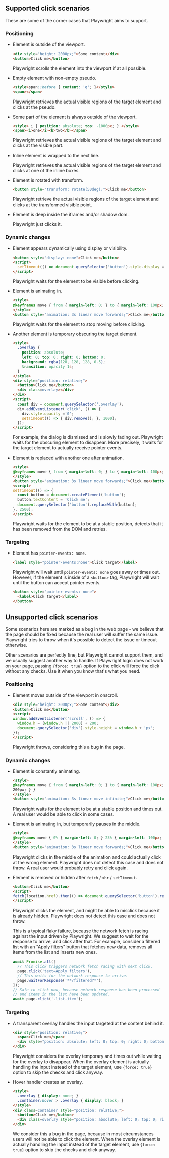 ## Supported click scenarios

These are some of the corner cases that Playwright aims to support.

### Positioning

  - Element is outside of the viewport.
    ```html
    <div style="height: 2000px;">Some content</div>
    <button>Click me</button>
    ```

    Playwright scrolls the element into the viewport if at all possible.

  - Empty element with non-empty pseudo.

    ```html
    <style>span::before { content: 'q'; }</style>
    <span></span>
    ```

    Playwright retrieves the actual visible regions of the target element and clicks at the pseudo.

  - Some part of the element is always outside of the viewport.

    ```html
    <style> i { position: absolute; top: -1000px; } </style>
    <span><i>one</i><b>two</b></span>
    ```

    Playwright retrieves the actual visible regions of the target element and clicks at the visible part.

  - Inline element is wrapped to the next line.

    Playwright retrieves the actual visible regions of the target element and clicks at one of the inline boxes.

  - Element is rotated with transform.

    ```html
    <button style="transform: rotate(50deg);">Click me</button>
    ```

    Playwright retrieve the actual visible regions of the target element and clicks at the transformed visible point.

  - Element is deep inside the iframes and/or shadow dom.

    Playwright just clicks it.

### Dynamic changes

  - Element appears dynamically using display or visibility.
    ```html
    <button style="display: none">Click me</button>
    <script>
      setTimeout(() => document.querySelector('button').style.display = 'inline', 5000);
    </script>
    ```

    Playwright waits for the element to be visible before clicking.

  - Element is animating in.

    ```html
    <style>
    @keyframes move { from { margin-left: 0; } to { margin-left: 100px; } }
    </style>
    <button style="animation: 3s linear move forwards;">Click me</button>
    ```

    Playwright waits for the element to stop moving before clicking.

  - Another element is temporary obscuring the target element.

    ```html
    <style>
      .overlay {
        position: absolute;
        left: 0; top: 0; right: 0; bottom: 0;
        background: rgba(128, 128, 128, 0.5);
        transition: opacity 1s;
      }
    </style>
    <div style="position: relative;">
      <button>Click me</button>
      <div class=overlay></div>
    </div>
    <script>
      const div = document.querySelector('.overlay');
      div.addEventListener('click', () => {
        div.style.opacity ='0';
        setTimeout(() => { div.remove(); }, 1000);
      });
    </script>
    ```

    For example, the dialog is dismissed and is slowly fading out. Playwright waits for the obscuring element to disappear.
    More precisely, it waits for the target element to actually receive pointer events.

  - Element is replaced with another one after animation.

    ```html
    <style>
    @keyframes move { from { margin-left: 0; } to { margin-left: 100px; } }
    </style>
    <button style="animation: 3s linear move forwards;">Click me</button>
    <script>
    setTimeout(() => {
      const button = document.createElement('button');
      button.textContent = 'Click me';
      document.querySelector('button').replaceWith(button);
    }, 2500);
    </script>
    ```

    Playwright waits for the element to be at a stable position, detects that it has been removed from the DOM and retries.

### Targeting

  - Element has `pointer-events: none`.

    ```html
    <label style="pointer-events:none">Click target</label>
    ```

    Playwright will wait until `pointer-events: none` goes away or times out. However, if the element is inside of a `<button>` tag, Playwright will
    wait until the button can accept pointer events.

    ```html
    <button style="pointer-events: none">
      <label>Click target</label>
    </button>
    ```


## Unsupported click scenarios

Some scenarios here are marked as a bug in the web page - we believe that the page should be fixed because the real user will suffer the same issue. Playwright tries to throw when it's possible to detect the issue or timeout otherwise.

Other scenarios are perfectly fine, but Playwright cannot support them, and we usually suggest another way to handle. If Playwright logic does not work on your page, passing `{force: true}` option to the click will force the click without any checks. Use it when you know that's what you need.

### Positioning

  - Element moves outside of the viewport in onscroll.

    ```html
    <div style="height: 2000px;">Some content</div>
    <button>Click me</button>
    <script>
    window.addEventListener('scroll', () => {
      window.h = (window.h || 2000) + 200;
      document.querySelector('div').style.height = window.h + 'px';
    });
    </script>
    ```

    Playwright throws, considering this a bug in the page.

### Dynamic changes

  - Element is constantly animating.

    ```html
    <style>
    @keyframes move { from { margin-left: 0; } to { margin-left: 100px; } }
    200px; } }
    </style>
    <button style="animation: 3s linear move infinite;">Click me</button>
    ```

    Playwright waits for the element to be at a stable position and times out. A real user would be able to click in some cases.

  - Element is animating in, but temporarily pauses in the middle.

    ```html
    <style>
    @keyframes move { 0% { margin-left: 0; } 25% { margin-left: 100px; } 50% { margin-left: 100px;} 100% { margin-left: 200px; } }
    </style>
    <button style="animation: 3s linear move forwards;">Click me</button>
    ```

    Playwright clicks in the middle of the animation and could actually click at the wrong element. Playwright does not detect this case and does not throw. A real user would probably retry and click again.

  - Element is removed or hidden after `fetch` / `xhr` / `setTimeout`.

    ```html
    <button>Click me</button>
    <script>
    fetch(location.href).then(() => document.querySelector('button').remove());
    </script>
    ```

    Playwright clicks the element, and might be able to misclick because it is already hidden. Playwright does not detect this case and does not throw.

    This is a typical flaky failure, because the network fetch is racing against the input driven by Playwright. We suggest to wait for the response to arrive, and click after that. For example, consider a filtered list with an "Apply filters" button that fetches new data, removes all items from the list and inserts new ones.

    ```js
    await Promise.all([
      // This click triggers network fetch racing with next click.
      page.click('text=Apply filters'),
      // This waits for the network response to arrive.
      page.waitForResponse('**/filtered?*'),
    ]);
    // Safe to click now, because network response has been processed
    // and items in the list have been updated.
    await page.click('.list-item');
    ```


### Targeting

  - A transparent overlay handles the input targeted at the content behind it.

    ```html
    <div style="position: relative;">
      <span>Click me</span>
      <div style="position: absolute; left: 0; top: 0; right: 0; bottom: 0" onclick="..."></div>
    </div>
    ```

    Playwright considers the overlay temporary and times out while waiting for the overlay to disappear.
    When the overlay element is actually handling the input instead of the target element, use `{force: true}` option to skip the checks and click anyway.

  - Hover handler creates an overlay.

    ```html
    <style>
      .overlay { display: none; }
      .container:hover > .overlay { display: block; }
    </style>
    <div class=container style="position: relative;">
      <button>Click me</button>
      <div class=overlay style="position: absolute; left: 0; top: 0; right: 0; bottom: 0; background: red"></div>
    </div>
    ```

    We consider this a bug in the page, because in most circumstances users will not be able to click the element.
    When the overlay element is actually handling the input instead of the target element, use `{force: true}` option to skip the checks and click anyway.

